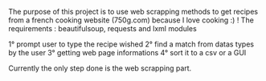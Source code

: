 The purpose of this project is to use web scrapping methods to get recipes
from a french cooking website (750g.com) because I love cooking :) !
The requirements : beautifulsoup, requests and lxml modules

1° prompt user to type the recipe wished
2° find a match from datas types by the user
3° getting web page informations
4° sort it to a csv or a GUI

Currently the only step done is the web scrapping part.